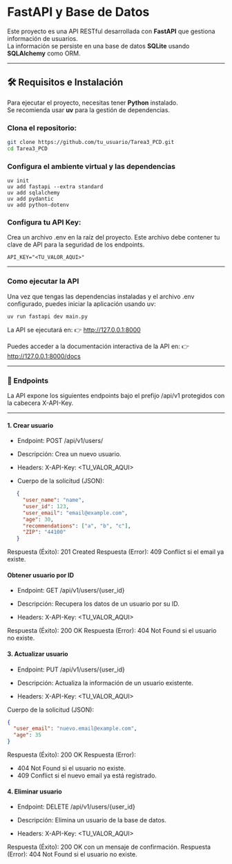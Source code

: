 # FastAPI y Base de Datos

Este proyecto es una API RESTful desarrollada con **FastAPI** que gestiona información de usuarios.  
La información se persiste en una base de datos **SQLite** usando **SQLAlchemy** como ORM.

---

## 🛠️ Requisitos e Instalación

Para ejecutar el proyecto, necesitas tener **Python** instalado.  
Se recomienda usar **uv** para la gestión de dependencias.

### Clona el repositorio:

```bash
git clone https://github.com/tu_usuario/Tarea3_PCD.git
cd Tarea3_PCD
```

### Configura el ambiente virtual y las dependencias

```
uv init
uv add fastapi --extra standard
uv add sqlalchemy
uv add pydantic
uv add python-dotenv
```

### Configura tu API Key:

Crea un archivo .env en la raíz del proyecto.
Este archivo debe contener tu clave de API para la seguridad de los endpoints.

```
API_KEY="<TU_VALOR_AQUI>"
```
---

### Como ejecutar la API

Una vez que tengas las dependencias instaladas y el archivo .env configurado, puedes iniciar la aplicación usando uv:

```
uv run fastapi dev main.py
```
La API se ejecutará en:
👉 http://127.0.0.1:8000

Puedes acceder a la documentación interactiva de la API en:
👉 http://127.0.0.1:8000/docs

---

### 📌 Endpoints

La API expone los siguientes endpoints bajo el prefijo /api/v1 protegidos con la cabecera X-API-Key.

---

#### 1. Crear usuario

- Endpoint: POST /api/v1/users/

- Descripción: Crea un nuevo usuario.

- Headers: X-API-Key: <TU_VALOR_AQUI>

- Cuerpo de la solicitud (JSON):

```json
   {
     "user_name": "name",
     "user_id": 123,
     "user_email": "email@example.com",
     "age": 30,
     "recommendations": ["a", "b", "c"],
     "ZIP": "44100"
   }
```

Respuesta (Éxito): 201 Created
Respuesta (Error): 409 Conflict si el email ya existe.

#### Obtener usuario por ID

- Endpoint: GET /api/v1/users/{user_id}

- Descripción: Recupera los datos de un usuario por su ID.

- Headers: X-API-Key: <TU_VALOR_AQUI>

Respuesta (Éxito): 200 OK
Respuesta (Error): 404 Not Found si el usuario no existe.

#### 3. Actualizar usuario

- Endpoint: PUT /api/v1/users/{user_id}

- Descripción: Actualiza la información de un usuario existente.

- Headers: X-API-Key: <TU_VALOR_AQUI>

Cuerpo de la solicitud (JSON):

```json
{
  "user_email": "nuevo.email@example.com",
  "age": 35
}
```

Respuesta (Éxito): 200 OK
Respuesta (Error):
- 404 Not Found si el usuario no existe.
- 409 Conflict si el nuevo email ya está registrado.

#### 4. Eliminar usuario

- Endpoint: DELETE /api/v1/users/{user_id}

- Descripción: Elimina un usuario de la base de datos.

- Headers: X-API-Key: <TU_VALOR_AQUI>

Respuesta (Éxito): 200 OK con un mensaje de confirmación.
Respuesta (Error): 404 Not Found si el usuario no existe.